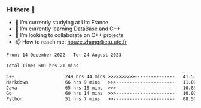 ### Hi there 👋
- 🔭 I’m currently studying at Utc France
- 🌱 I’m currently learning DataBase and C++
- 👯 I’m looking to collaborate on C++ projects
- 📫 How to reach me: houze.zhang@etu.utc.fr

<!--START_SECTION:waka-->

```txt
From: 14 December 2022 - To: 24 August 2023

Total Time: 601 hrs 21 mins

C++                   249 hrs 44 mins >>>>>>>>>>---------------   41.53 %
Markdown              66 hrs 9 mins   >>>----------------------   11.00 %
Java                  65 hrs 15 mins  >>>----------------------   10.85 %
Go                    60 hrs 14 mins  >>>----------------------   10.02 %
Python                51 hrs 7 mins   >>-----------------------   08.50 %
```

<!--END_SECTION:waka-->
